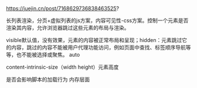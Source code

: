 https://juejin.cn/post/7168629736838463525?

长列表渲染，分页+虚拟列表的js方案，内容可见性-css方案。控制一个元素是否渲染其内容，允许浏览器跳过这些元素的布局与渲染。

visible默认值，没有效果，元素的内容被正常布局和呈现；hidden：元素跳过它的内容，跳过的内容不能被用户代理功能访问，例如页面中查找、标签顺序导航等等，也不能被选择或聚焦。
auto


content-intrinsic-size（width height）元素高度

是否会影响脚本的加载行为
内存层面
